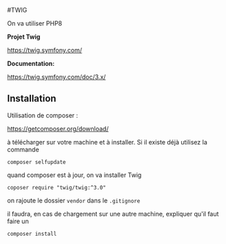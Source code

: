 #TWIG

On va utiliser PHP8

**Projet Twig**

https://twig.symfony.com/

**Documentation:**

https://twig.symfony.com/doc/3.x/

## Installation

Utilisation de composer :

https://getcomposer.org/download/

à télécharger sur votre machine et à installer. Si il existe déjà utilisez la commande 
    
    composer selfupdate

quand composer est à jour, on va installer Twig

    coposer require "twig/twig:^3.0"

on rajoute le dossier `vendor` dans le `.gitignore`

il faudra, en cas de chargement sur une autre machine, expliquer qu'il faut faire un 
    
    composer install



